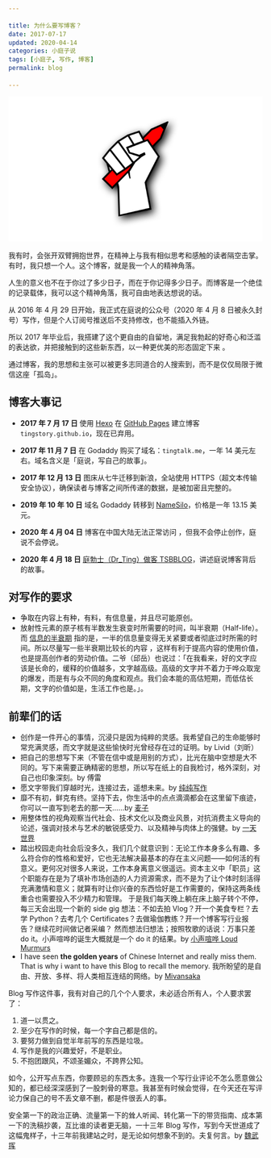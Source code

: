 ```yaml
---

title: 为什么要写博客？
date: 2017-07-17  
updated: 2020-04-14
categories: 小庭子说  
tags: [小庭子, 写作, 博客]   
permalink: blog

---
```


![the-pencil-fist](blog/the-pencil-fist.png)

我有时，会张开双臂拥抱世界，在精神上与我有相似思考和感触的读者隔空击掌。有时，我只想一个人。这个博客，就是我一个人的精神角落。

<!-- more -->

人生的意义也不在于你过了多少日子，而在于你记得多少日子。而博客是一个绝佳的记录载体，我可以这个精神角落，我可自由地表达想说的话。

从 2016 年 4 月 29 日开始，我正式在庭说的公众号（2020 年 4 月 8 日被永久封号）写作，但是个人订阅号推送后不支持修改，也不能插入外链。

所以 2017 年毕业后，我搭建了这个更自由的自留地，满足我勃起的好奇心和泛滥的表达欲，并把接触到的这些新东西，以一种更优美的形态固定下来 。

通过博客，我的思想和主张可以被更多志同道合的人搜索到，而不是仅仅局限于微信这座「孤岛」。



## 博客大事记

- **2017 年 7 月 17 日**
  使用 [Hexo](https://hexo.io/zh-cn/) 在 [GitHub Pages](https://pages.github.com/) 建立博客 `tingstory.github.io`，现在已弃用。
  
- **2017 年 11 月 7 日**
  在 Godaddy  购买了域名：`tingtalk.me`，一年 14 美元左右。域名含义是「庭说，写自己的故事」。
  
- **2017 年 12 月 13 日**
  图床从七牛迁移到新浪，全站使用 HTTPS（超文本传输安全协议），确保读者与博客之间所传递的数据，是被加密且完整的。
  
- **2019 年 10 年 10 日**
  域名 Godaddy 转移到 [NameSilo](https://www.namesilo.com/?rid=d1eaf64se)，价格是一年 13.15 美元。
  
- **2020 年 4 月 04 日**
  博客在中国大陆无法正常访问 ，但我不会停止创作，庭说不会停说。
  
- **2020 年 4 月 18 日**
  [庭勃士（Dr_Ting）做客 TSBBLOG](https://tsb2blog.com/tingtalk.html)，讲述庭说博客背后的故事。



## 对写作的要求

- 争取在内容上有种，有料，有信息量，并且尽可能原创。
- 放射性元素的原子核有半数发生衰变时所需要的时间，叫半衰期（Half-life）。而 [信息的半衰期](https://www.remote.tools/newsletter/knowledge-decay-and-half-life-of-information) 指的是，一半的信息量变得无关紧要或者彻底过时所需的时间。所以尽量写一些半衰期比较长的内容 ，这样有利于提高内容的使用价值，也是提高创作者的劳动价值。二爷（邱岳）也说过：「在我看来，好的文字应该是长命的，缓释的价值越多，文字越高级。高级的文字并不着力于哗众取宠的爆发，而是有与众不同的角度和观点。我们会本能的高估短期，而低估长期，文字的价值如是，生活工作也是。」。



## 前辈们的话


- 创作是一件开心的事情，沉浸只是因为纯粹的灵感。我希望自己的生命能够时常充满灵感，而文字就是这些愉快时光曾经存在过的证明。by Livid（刘昕）
- 把自己的思想写下来（不管在信中或是用别的方式），比光在脑中空想是大不同的。写下来需要正确精密的思想，所以写在纸上的自我检讨，格外深刻，对自己也印象深刻。by 傅雷
- 愿文字带我们穿越时光，连接过去，遥想未来。by [纯纯写作](https://writer.drakeet.com/)
- 靡不有初，鲜克有终。坚持下去，你生活中的点点滴滴都会在这里留下痕迹，你可以一直写到老去的那一天……by [麦子](https://jsntn.com/essays/2018/04/03/11.html)
- 用整体性的视角观察当代社会、技术文化以及商业风景，对抗消费主义导向的论述，强调对技术与艺术的敏锐感受力、以及精神与肉体上的强健。by [一天世界](https://blog.yitianshijie.net/)
- 踏出校园走向社会后没多久，我们几个就意识到：无论工作本身多么有趣、多么符合你的性格和爱好，它也无法解决最基本的存在主义问题——如何活的有意义。更何况对很多人来说，工作本身离意义很遥远。资本主义中「职员」这个职能存在是为了填补市场创造的人力资源需求，而不是为了让个体时刻活得充满激情和意义；就算有时让你兴奋的东西恰好是工作需要的，保持这两条线重合也需要投入不少精力和管理。 于是我们每天晚上躺在床上脑子转个不停，每三天会出现一个新的 side gig 想法：不如去拍 Vlog？开一个美食专栏？去学 Python？去考几个 Certificates？去做瑜伽教练？开一个博客写行业报告？继续花时间做记者采编？ 然而想法归想法；按照牧歌的话说：万事只差 do it。小声喧哗的诞生大概就是一个 do it 的结果。by [小声喧哗 Loud Murmurs](https://loudmurmursfm.typlog.io/aboutus)
- I have seen **the golden years** of Chinese Internet and really miss them. That is why i want to have this Blog to recall the memory. 我所盼望的是自由、开放、多样、将人类相互连结的网络。by [Mivansaka](http://mivansaka.xyz/about/)



Blog 写作这件事，我有对自己的几个个人要求，未必适合所有人，个人要求罢了：

1. 道一以贯之。
2. 至少在写作的时候，每一个字自己都是信的。
3. 要努力做到自觉半年前写的东西是垃圾。
4. 写作是我的兴趣爱好，不是职业。
5. 不抱团跟风，不颂圣媚众，不跨界公知。

如今，公开写点东西，你要顾忌的东西太多。连我一个写行业评论不怎么愿意做公知的，都已经深深感到了一股刺骨的寒意。我甚至有时候会觉得，在今天还在写评论力保自己的号不丢文章不删，都是件很丢人的事。

安全第一下的政治正确、流量第一下的耸人听闻、转化第一下的带货指南、成本第一下的洗稿抄袭，互比谁的读者更无脑，一十三年 Blog 写作，写到今天世道成了这幅鬼样子，十三年前我建站之时，是无论如何想象不到的。夫复何言。by [魏武挥](http://weiwuhui.com/8264.html)











